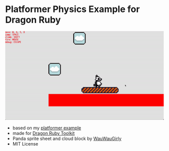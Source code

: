 # Platformer Physics Example for Dragon Ruby

![Example](/screenshots/collisions_2.gif)

- based on my [platformer example](https://github.com/Lyniat/platformer-physics)
- made for [Dragon Ruby Toolkit](https://dragonruby.org/toolkit/game)
- Panda sprite sheet and cloud block by [WauWauGirly](https://github.com/WauWauGirly)
- MIT License
